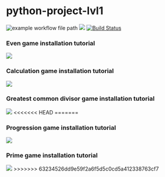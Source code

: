 # python-project-lvl1

![example workflow file path](https://github.com/mistermikebell/python-project-lvl1/workflows/Python%20CI/badge.svg) <a href="https://codeclimate.com/github/mistermikebell/python-project-lvl1/maintainability"><img src="https://api.codeclimate.com/v1/badges/8537806f8a76a99d34a7/maintainability" /></a> [![Build Status](https://travis-ci.com/mistermikebell/python-project-lvl1.svg?branch=master)](https://travis-ci.com/mistermikebell/python-project-lvl1)

<h3>Even game installation tutorial</h3>
<a href="https://asciinema.org/a/OkWmYHt67kqeRTkD8VA54YisX" target="_blank"><img src="https://asciinema.org/a/OkWmYHt67kqeRTkD8VA54YisX.svg" /></a>

<h3>Calculation game installation tutorial</h3>
<a href="https://asciinema.org/a/XnkJ2oOcT3ZlmZXnRVcCb0NFr" target="_blank"><img src="https://asciinema.org/a/XnkJ2oOcT3ZlmZXnRVcCb0NFr.svg" /></a>

<h3>Greatest common divisor game installation tutorial</h3>
<a href="https://asciinema.org/a/WXnPekis6zBkhFMWK4Zwuu0QA" target="_blank"><img src="https://asciinema.org/a/WXnPekis6zBkhFMWK4Zwuu0QA.svg" /></a>
<<<<<<< HEAD
=======

<h3>Progression game installation tutorial</h3>
<a href="https://asciinema.org/a/2RS6E0JzxqpOntCP4piN8KEsW" target="_blank"><img src="https://asciinema.org/a/2RS6E0JzxqpOntCP4piN8KEsW.svg" /></a>

<h3>Prime game installation tutorial</h3>
<a href="https://asciinema.org/a/PKjpdqrwSzFnVuviYkoz8wX8a" target="_blank"><img src="https://asciinema.org/a/PKjpdqrwSzFnVuviYkoz8wX8a.svg" /></a>
>>>>>>> 63234526dd9e59f2a6f5d5c0cd5a412338763cf7
